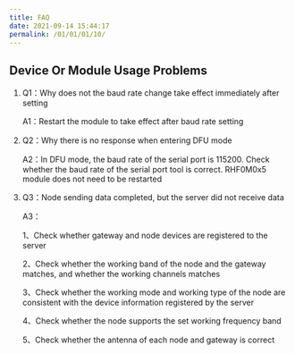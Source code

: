 ```yaml
---
title: FAQ
date: 2021-09-14 15:44:17
permalink: /01/01/01/10/
---
```

## Device Or Module Usage Problems

1. Q1：Why does not the baud rate change take effect immediately after setting

   A1：Restart the module to take effect after baud rate setting

2. Q2：Why there is no response when entering DFU mode

   A2：In DFU mode, the baud rate of the serial port is 115200. Check whether the baud rate of the serial port tool is correct. RHF0M0x5 module does not need to be restarted

3. Q3：Node sending data completed, but the server did not receive data

   A3：

   1、Check whether gateway and node devices are registered to the server

   2、Check whether the working band of the node and the gateway matches, and whether the working channels matches

   3、Check whether the working mode and working type of the node are consistent with the device information registered by the server

   4、Check whether the node supports the set working frequency band

   5、Check whether the antenna of each node and gateway is correct

